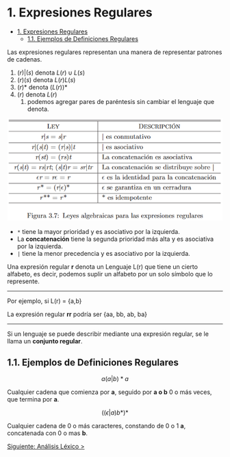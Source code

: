# 1. Expresiones Regulares

- [1. Expresiones Regulares](#1-expresiones-regulares)
  - [1.1. Ejemplos de Definiciones Regulares](#11-ejemplos-de-definiciones-regulares)


Las expresiones regulares representan una manera de representar patrones de cadenas.

1. $(r)|(s)$ denota $L(r) \cup L(s)$
2. $(r)(s)$ denota $L(r)L(s)$
3. $(r)*$ denota $(L(r))*$
4. $(r)$ denota $L(r)$
    1. podemos agregar pares de paréntesis sin cambiar el lenguaje que denota.

![Leyes Algebraicas Expresiones Regulares](assets/leyes-exp-reg.png)

- `*` tiene la mayor prioridad y es asociativo por la izquierda.
- La **concatenación** tiene la segunda prioridad más alta y es asociativa por la izquierda.
- `|` tiene la menor precedencia y es asociativo por la izquierda.

Una expresión regular **r** denota un Lenguaje L(r) que tiene un cierto alfabeto, es decir, podemos suplir un alfabeto por un solo símbolo que lo represente.

--- 
Por ejemplo, si L(r) = {a,b}

La expresión regular **rr** podría ser {aa, bb, ab, ba}

--- 

Si un lenguaje se puede describir mediante una expresión regular, se le llama un **conjunto regular**.

## 1.1. Ejemplos de Definiciones Regulares
$$
a(a|b)*a
$$

Cualquier cadena que comienza por **a**, seguido por **a o b** 0 o más veces, que termina por **a**.

$$
((\epsilon|a)b*)*
$$

Cualquier cadena de 0 o más caracteres, constando de 0 o 1 **a**, concatenada con 0 o mas **b**.

[Siguiente: Análisis Léxico >](./AnalisisLexico.md)
